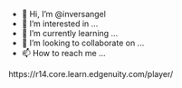 - 👋 Hi, I’m @inversangel
- 👀 I’m interested in ...
- 🌱 I’m currently learning ...
- 💞️ I’m looking to collaborate on ...
- 📫 How to reach me ...

<!---
inversangel/inversangel is a ✨ special ✨ repository because its `README.md` (this file) appears on your GitHub profile.
You can click the Preview link to take a look at your changes.
--->https://r14.core.learn.edgenuity.com/player/

